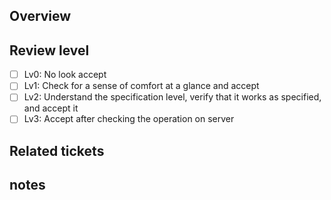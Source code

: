 ## Overview

## Review level

-[ ] Lv0: No look accept
-[ ] Lv1: Check for a sense of comfort at a glance and accept
-[ ] Lv2: Understand the specification level, verify that it works as specified, and accept it
-[ ] Lv3: Accept after checking the operation on server

## Related tickets

## notes
